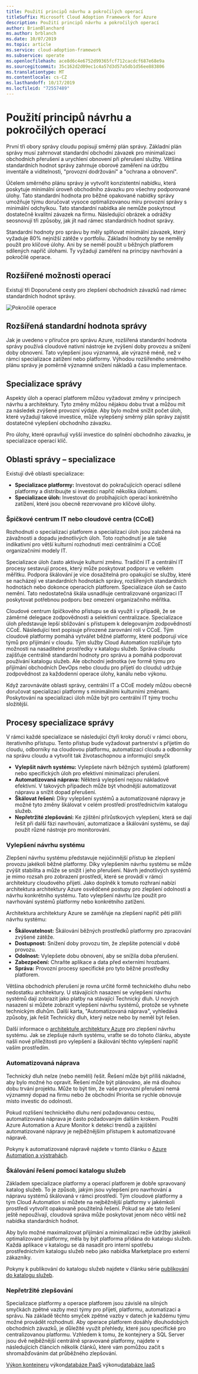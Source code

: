 ```yaml
---
title: Použití principů návrhu a pokročilých operací
titleSuffix: Microsoft Cloud Adoption Framework for Azure
description: Použití principů návrhu a pokročilých operací
author: BrianBlanchard
ms.author: brblanch
ms.date: 10/07/2019
ms.topic: article
ms.service: cloud-adoption-framework
ms.subservice: operate
ms.openlocfilehash: ace8d6c4e6752d99365fcf712cacdcf687e68e9a
ms.sourcegitcommit: 35c162d2d09ec1c4a57d3d57a5db1d56ee883806
ms.translationtype: MT
ms.contentlocale: cs-CZ
ms.lasthandoff: 10/17/2019
ms.locfileid: "72557489"
---
```

# <a name="apply-design-principles-and-advanced-operations"></a>Použití principů návrhu a pokročilých operací

První tři obory správy cloudu popisují směrný plán správy. Základní plán správy musí zahrnovat standardní obchodní závazek pro minimalizaci obchodních přerušení a urychlení obnovení při přerušení služby. Většina standardních hodnot správy zahrnuje oborové zaměření na údržbu inventáře a viditelnosti, "provozní dodržování" a "ochrana a obnovení".

Účelem směrného plánu správy je vytvořit konzistentní nabídku, která poskytuje minimální úroveň obchodního závazku pro všechny podporované úlohy. Tato standardní hodnota pro běžné opakované nabídky správy umožňuje týmu doručovat vysoce optimalizovanou míru provozní správy s minimální odchylkou. Tato standardní nabídka ale nemůže poskytnout dostatečně kvalitní závazek na firmu. Následující obrázek a odrážky seosnovují tři způsoby, jak jít nad rámec standardních hodnot správy.

Standardní hodnoty pro správu by měly splňovat minimální závazek, který vyžaduje 80% nejnižší zátěže v portfoliu. Základní hodnoty by se neměly použít pro klíčové úlohy. Ani by se neměl použít u běžných platforem sdílených napříč úlohami. Ty vyžadují zaměření na principy navrhování a pokročilé operace.

## <a name="advanced-operations-options"></a>Rozšířené možnosti operací

Existují tři Doporučené cesty pro zlepšení obchodních závazků nad rámec standardních hodnot správy.

![Pokročilé operace](../_images/manage/beyond-the-baseline.png)

## <a name="enhanced-management-baseline"></a>Rozšířená standardní hodnota správy

Jak je uvedeno v příručce pro správu Azure, rozšířená standardní hodnota správy používá cloudové nativní nástroje ke zvýšení doby provozu a snížení doby obnovení. Tato vylepšení jsou významná, ale výrazně méně, než v rámci specializace zatížení nebo platformy. Výhodou rozšířeného směrného plánu správy je poměrně významné snížení nákladů a času implementace.

## <a name="management-specialization"></a>Specializace správy

Aspekty úloh a operací platforem můžou vyžadovat změny v principech návrhu a architektury. Tyto změny můžou nějakou dobu trvat a můžou mít za následek zvýšené provozní výdaje. Aby bylo možné snížit počet úloh, které vyžadují takové investice, může vylepšený směrný plán správy zajistit dostatečné vylepšení obchodního závazku.

Pro úlohy, které opravňují vyšší investice do splnění obchodního závazku, je specializace operací klíč.

## <a name="areas-of-management-specialization"></a>Oblasti správy – specializace

Existují dvě oblasti specializace:

- **Specializace platformy:** Investovat do pokračujících operací sdílené platformy a distribuujte si investici napříč několika úlohami.
- **Specializace úloh:** Investovat do probíhajících operací konkrétního zatížení, které jsou obecně rezervované pro klíčové úlohy.

### <a name="central-it-or-cloud-center-of-excellence-ccoe"></a>Špičkové centrum IT nebo cloudové centra (CCoE)

Rozhodnutí o specializaci platforem a specializaci úloh jsou založená na závažnosti a dopadu jednotlivých úloh. Toto rozhodnutí je ale také indikativní pro větší kulturní rozhodnutí mezi centrálními a CCoE organizačními modely IT.

Specializace úloh často aktivuje kulturní změnu. Tradiční IT a centrální IT procesy sestavují proces, který může poskytovat podporu ve velkém měřítku. Podpora škálování je více dosažitelná pro opakující se služby, které se nacházejí ve standardních hodnotách správy, rozšířených standardních hodnotách nebo dokonce operacích platforem. Specializace úloh se často nemění. Tato nedostatečná škála usnadňuje centralizované organizaci IT poskytovat potřebnou podporu bez omezení organizačního měřítka.

Cloudové centrum špičkového přístupu se dá využít i v případě, že se záměrné delegace zodpovědnosti a selektivní centralizace. Specializace úloh představuje lepší sbližování s přístupem k delegovaným zodpovědností CCoE. Následující text popisuje přirozené zarovnání rolí v CCoE. Tým cloudové platformy pomáhá vytvářet běžné platformy, které podporují více týmů pro přijímání v cloudu. Tým služby Cloud Automation rozšiřuje tyto možnosti na nasaditelné prostředky v katalogu služeb. Správa cloudu zajišťuje centrálně standardní hodnoty pro správu a pomáhá podporovat používání katalogu služeb. Ale obchodní jednotka (ve formě týmu pro přijímání obchodních DevOps nebo cloudu pro přijetí do cloudu) udržuje zodpovědnost za každodenní operace úlohy, kanálu nebo výkonu.

Když zarovnáváte oblasti správy, centrální IT a CCoE modely můžou obecně doručovat specializaci platformy s minimálními kulturními změnami. Poskytování na specializaci úloh může být pro centrální IT týmy trochu složitější.

## <a name="management-specialization-processes"></a>Procesy specializace správy

V rámci každé specializace se následující čtyři kroky doručí v rámci oboru, iterativního přístupu. Tento přístup bude vyžadovat partnerství s přijetím do cloudu, odborníky na cloudovou platformu, automatizací cloudu a odborníky na správu cloudu a vytvořit tak životaschopnou a informující smyčk

- **Vylepšit návrh systému:** Vylepšete návrh běžných systémů (platforem) nebo specifických úloh pro efektivní minimalizaci přerušení.
- **Automatizovaná náprava:** Některá vylepšení nejsou nákladově efektivní. V takových případech může být vhodnější automatizovat nápravu a snížit dopad přerušení.
- **Škálovat řešení:** Díky vylepšení systémů a automatizované nápravy je možné tyto změny škálovat v celém prostředí prostřednictvím katalogu služeb.
- **Nepřetržité zlepšování:** Ke zjištění přírůstkových vylepšení, která se dají řešit při další fázi navrhování, automatizace a škálování systému, se dají použít různé nástroje pro monitorování.

### <a name="improve-system-design"></a>Vylepšení návrhu systému

Zlepšení návrhu systému představuje nejúčinnější přístup ke zlepšení provozu jakékoli běžné platformy. Díky vylepšením návrhu systému se může zvýšit stabilita a může se snížit i jeho přerušení. Návrh jednotlivých systémů je mimo rozsah pro zobrazení prostředí, které se provádí v rámci architektury cloudového přijetí. Jako doplněk k tomuto rozhraní nabízí architektura architektury Azure osvědčené postupy pro zlepšení odolnosti a návrhu konkrétního systému. Tato vylepšení návrhu lze použít pro navrhování systémů platformy nebo konkrétního zatížení.

Architektura architektury Azure se zaměřuje na zlepšení napříč pěti pilíři návrhu systému:

- **Škálovatelnost:** Škálování běžných prostředků platformy pro zpracování zvýšené zátěže.
- **Dostupnost:** Snížení doby provozu tím, že zlepšíte potenciál v době provozu.
- **Odolnost:** Vylepšete dobu obnovení, aby se snížila doba přerušení.
- **Zabezpečení:** Chraňte aplikace a data před externími hrozbami.
- **Správa:** Provozní procesy specifické pro tyto běžné prostředky platforem.

Většina obchodních přerušení je rovna určité formě technického dluhu nebo nedostatku architektury. U stávajících nasazení se vylepšení návrhu systémů dají zobrazit jako platby na stávající Technický dluh. U nových nasazení si můžete zobrazit vylepšení návrhu systémů, protože se vyhnete technickým dluhům. Další karta, "Automatizovaná náprava", vyhledává způsoby, jak řešit Technický dluh, který nelze nebo by neměl být řešen.

Další informace o [architektuře architektury Azure](https://docs.microsoft.com/azure/architecture/guide/pillars) pro zlepšení návrhu systému. Jak se zlepšuje návrh systému, vraťte se do tohoto článku, abyste našli nové příležitosti pro vylepšení a škálování těchto vylepšení napříč vaším prostředím.

### <a name="automated-remediation"></a>Automatizovaná náprava

Technický dluh nelze (nebo neměli) řešit. Řešení může být příliš nákladné, aby bylo možné ho opravit. Řešení může být plánováno, ale má dlouhou dobu trvání projektu. Může to být tím, že vaše provozní přerušení nemá významný dopad na firmu nebo že obchodní Priorita se rychle obnovuje místo investic do odolnosti.

Pokud rozlišení technického dluhu není požadovanou cestou, automatizovaná náprava je často požadovaným dalším krokem. Použití Azure Automation a Azure Monitor k detekci trendů a zajištění automatizované nápravy je nejběžnějším přístupem k automatizované nápravě.

Pokyny k automatizované nápravě najdete v tomto článku o [Azure Automation a výstrahách](https://docs.microsoft.com/azure/automation/automation-create-alert-triggered-runbook).

### <a name="scale-the-solution-with-a-service-catalog"></a>Škálování řešení pomocí katalogu služeb

Základem specializace platformy a operací platforem je dobře spravovaný katalog služeb. To je způsob, jakým jsou vylepšení pro navrhování a nápravu systémů škálovaná v rámci prostředí. Tým cloudové platformy a tým Cloud Automation si můžete na nejběžnější platformy v jakémkoli prostředí vytvořit opakovaně použitelná řešení. Pokud se ale tato řešení ještě nepoužívají, cloudová správa může poskytovat jenom něco větší než nabídka standardních hodnot.

Aby bylo možné maximalizovat přijímání a minimalizaci režie údržby jakékoli optimalizované platformy, měla by být platforma přidána do katalogu služeb. Každá aplikace v katalogu se dá nasadit pro interní spotřebu prostřednictvím katalogu služeb nebo jako nabídka Marketplace pro externí zákazníky.

Pokyny k publikování do katalogu služeb najdete v článku série [publikování do katalogu služeb](https://docs.microsoft.com/azure/managed-applications/publish-service-catalog-app).

### <a name="continuous-improvement"></a>Nepřetržité zlepšování

Specializace platformy a operace platforem jsou závislé na silných smyčkách zpětné vazby mezi týmy pro přijetí, platformu, automatizaci a správu. Na základě těchto smyček zpětné vazby v datech je každému týmu možné provádět rozhodnutí. Aby operace platforem dosáhly dlouhodobých obchodních závazků, je důležité využít přehledy, které jsou specifické pro centralizovanou platformu. Vzhledem k tomu, že kontejnery a SQL Server jsou dvě nejběžnější centrálně spravované platformy, najdete v následujících článcích několik článků, které vám pomůžou začít s shromažďováním dat průběžného zlepšování.

[Výkon kontejneru](https://docs.microsoft.com/azure/azure-monitor/insights/container-insights-overview) 
 výkon[databáze PaaS](https://docs.microsoft.com/azure/azure-monitor/insights/azure-sql) 
 výkonu[databáze IaaS](https://docs.microsoft.com/azure/azure-monitor/insights/sql-assessment)
